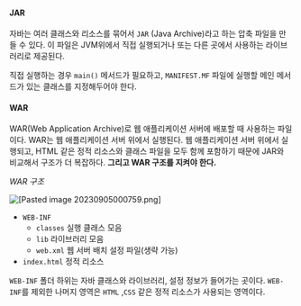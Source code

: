
#### JAR
자바는 여러 클래스와 리소스를 묶어서 `JAR` (Java Archive)라고 하는 압축 파일을 만들 수 있다. 이 파일은 JVM위에서 직접 실행되거나 또는 다른 곳에서 사용하는 라이브러리로 제공된다.

직접 실행하는 경우 `main()` 메서드가 필요하고, `MANIFEST.MF` 파일에 실행할 메인 메서드가 있는 클래스를 지정해두어야 한다.


#### WAR
WAR(Web Application Archive)로 웹 애플리케이션 서버에 배포할 때 사용하는 파일이다. WAR는 웹 애플리케이션 서버 위에서 실행된다. 웹 애플리케이션 서버 위에서 실행되고, HTML 같은 정적 리소스와 클래스 파일을 모두 함께 포함하기 때문에 JAR와 비교해서 구조가 더 복잡하다. **그리고 WAR 구조를 지켜야 한다.**


*WAR 구조*

![[Pasted image 20230905000759.png]](https://github.com/JxxHxxx/TIL_2023/blob/master/%EC%98%81%ED%95%9C%EB%8B%98%20%EA%B0%95%EC%9D%98/%EC%8A%A4%ED%94%84%EB%A7%81%20%EB%B6%80%ED%8A%B8%20-%20%ED%95%B5%EC%8B%AC%20%EC%9B%90%EB%A6%AC%EC%99%80%20%ED%99%9C%EC%9A%A9/images/Pasted%20image%2020230905000759.png)

- `WEB-INF`
	- `classes` 실행 클래스 모음
	- `lib` 라이브러리 모음
	- `web.xml` 웹 서버 배치 설정 파일(생략 가능)
- `index.html` 정적 리소스

`WEB-INF` 폴더 하위는 자바 클래스와 라이브러리, 설정 정보가 들어가는 곳이다. `WEB-INF`를 제외한 나머지 영역은 `HTML` ,`CSS` 같은 정적 리소스가 사용되는 영역이다.
	
